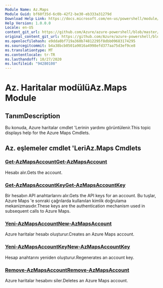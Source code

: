 ```yaml
---
Module Name: Az.Maps
Module Guid: bf60f35d-6c0b-42f2-be30-eb333a31279d
Download Help Link: https://docs.microsoft.com/en-us/powershell/module/az.maps
Help Version: 1.0.0.0
Locale: en-US
content_git_url: https://github.com/Azure/azure-powershell/blob/master/src/Maps/Maps/help/Az.Maps.md
original_content_git_url: https://github.com/Azure/azure-powershell/blob/master/src/Maps/Maps/help/Az.Maps.md
ms.openlocfilehash: e9dda0bf719a360b74812295f8dbb09683174295
ms.sourcegitcommit: b4a38bcb0501a9016a4998efd377aa75d3ef9ce8
ms.translationtype: MT
ms.contentlocale: tr-TR
ms.lasthandoff: 10/27/2020
ms.locfileid: "94280108"
---
```

# <span data-ttu-id="4aeb5-101">Az. Haritalar modülü</span><span class="sxs-lookup"><span data-stu-id="4aeb5-101">Az.Maps Module</span></span>
## <span data-ttu-id="4aeb5-102">Tanım</span><span class="sxs-lookup"><span data-stu-id="4aeb5-102">Description</span></span>
<span data-ttu-id="4aeb5-103">Bu konuda, Azure haritalar cmdlet 'Lerinin yardımı görüntülenir.</span><span class="sxs-lookup"><span data-stu-id="4aeb5-103">This topic displays help for the Azure Maps Cmdlets.</span></span>

## <span data-ttu-id="4aeb5-104">Az. eşlemeler cmdlet 'Leri</span><span class="sxs-lookup"><span data-stu-id="4aeb5-104">Az.Maps Cmdlets</span></span>
### [<span data-ttu-id="4aeb5-105">Get-AzMapsAccount</span><span class="sxs-lookup"><span data-stu-id="4aeb5-105">Get-AzMapsAccount</span></span>](Get-AzMapsAccount.md)
<span data-ttu-id="4aeb5-106">Hesabı alır.</span><span class="sxs-lookup"><span data-stu-id="4aeb5-106">Gets the account.</span></span>

### [<span data-ttu-id="4aeb5-107">Get-AzMapsAccountKey</span><span class="sxs-lookup"><span data-stu-id="4aeb5-107">Get-AzMapsAccountKey</span></span>](Get-AzMapsAccountKey.md)
<span data-ttu-id="4aeb5-108">Bir hesabın API anahtarlarını alır.</span><span class="sxs-lookup"><span data-stu-id="4aeb5-108">Gets the API keys for an account.</span></span>
<span data-ttu-id="4aeb5-109">Bu tuşlar, Azure Maps 'e sonraki çağrılarda kullanılan kimlik doğrulama mekanizmasıdır.</span><span class="sxs-lookup"><span data-stu-id="4aeb5-109">These keys are the authentication mechanism used in subsequent calls to Azure Maps.</span></span>

### [<span data-ttu-id="4aeb5-110">Yeni-AzMapsAccount</span><span class="sxs-lookup"><span data-stu-id="4aeb5-110">New-AzMapsAccount</span></span>](New-AzMapsAccount.md)
<span data-ttu-id="4aeb5-111">Azure haritalar hesabı oluşturur.</span><span class="sxs-lookup"><span data-stu-id="4aeb5-111">Creates an Azure Maps account.</span></span>

### [<span data-ttu-id="4aeb5-112">Yeni-AzMapsAccountKey</span><span class="sxs-lookup"><span data-stu-id="4aeb5-112">New-AzMapsAccountKey</span></span>](New-AzMapsAccountKey.md)
<span data-ttu-id="4aeb5-113">Hesap anahtarını yeniden oluşturur.</span><span class="sxs-lookup"><span data-stu-id="4aeb5-113">Regenerates an account key.</span></span>

### [<span data-ttu-id="4aeb5-114">Remove-AzMapsAccount</span><span class="sxs-lookup"><span data-stu-id="4aeb5-114">Remove-AzMapsAccount</span></span>](Remove-AzMapsAccount.md)
<span data-ttu-id="4aeb5-115">Azure haritalar hesabını siler.</span><span class="sxs-lookup"><span data-stu-id="4aeb5-115">Deletes an Azure Maps account.</span></span>

